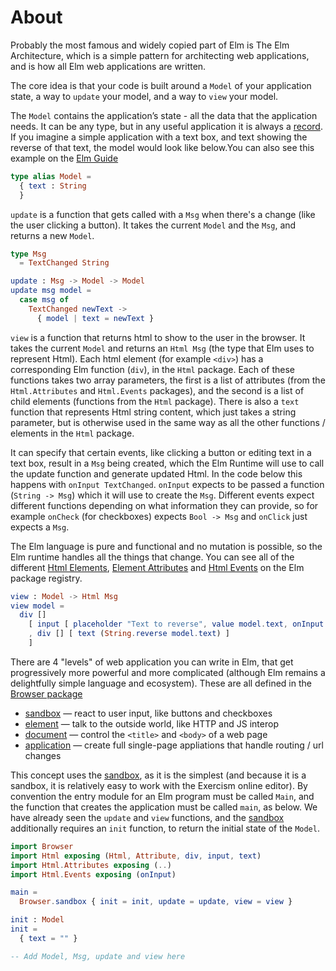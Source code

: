 # About

Probably the most famous and widely copied part of Elm is The Elm Architecture, which is a simple pattern for architecting web applications, and is how all Elm web applications are written.

The core idea is that your code is built around a `Model` of your application state, a way to `update` your model, and a way to `view` your model.

The `Model` contains the application’s state - all the data that the application needs.
It can be any type, but in any useful application it is always a [record][record].
If you imagine a simple application with a text box, and text showing the reverse of that text, the model would look like below.You can also see this example on the [Elm Guide][elm-guide-text-fields]

```elm
type alias Model =
  { text : String
  }
```

`update` is a function that gets called with a `Msg` when there's a change (like the user clicking a button).
It takes the current `Model` and the `Msg`, and returns a new `Model`.

```elm
type Msg
  = TextChanged String

update : Msg -> Model -> Model
update msg model =
  case msg of
    TextChanged newText ->
      { model | text = newText }
```

`view` is a function that returns html to show to the user in the browser. It takes the current `Model` and returns an `Html Msg` (the type that Elm uses to represent Html).
Each html element (for example `<div>`) has a corresponding Elm function (`div`), in the `Html` package.
Each of these functions takes two array parameters, the first is a list of attributes (from the `Html.Attributes` and `Html.Events` packages), and the second is a list of child elements (functions from the `Html` package).
There is also a `text` function that represents Html string content, which just takes a string parameter, but is otherwise used in the same way as all the other functions / elements in the `Html` package.

It can specify that certain events, like clicking a button or editing text in a text box, result in a `Msg` being created, which the Elm Runtime will use to call the update function and generate updated Html.
In the code below this happens with `onInput TextChanged`.
`onInput` expects to be passed a function (`String -> Msg`) which it will use to create the `Msg`. Different events expect different functions depending on what information they can provide, so for example `onCheck` (for checkboxes) expects `Bool -> Msg` and `onClick` just expects a `Msg`.

The Elm language is pure and functional and no mutation is possible, so the Elm runtime handles all the things that change.
You can see all of the different [Html Elements][html-elements], [Element Attributes][element-attributes] and [Html Events][html-events] on the Elm package registry.

```elm
view : Model -> Html Msg
view model =
  div []
    [ input [ placeholder "Text to reverse", value model.text, onInput TextChanged ] []
    , div [] [ text (String.reverse model.text) ]
    ]
```

There are 4 "levels" of web application you can write in Elm, that get progressively more powerful and more complicated (although Elm remains a delightfully simple language and ecosystem).
These are all defined in the [Browser package][browser-package]

- [sandbox][browser-sandbox] — react to user input, like buttons and checkboxes
- [element][browser-element] — talk to the outside world, like HTTP and JS interop
- [document][browser-document] — control the `<title>` and `<body>` of a web page
- [application][browser-application] — create full single-page appliations that handle routing / url changes

This concept uses the [sandbox][browser-sandbox], as it is the simplest (and because it is a sandbox, it is relatively easy to work with the Exercism online editor).
By convention the entry module for an Elm program must be called `Main`, and the function that creates the application must be called `main`,  as below.
We have already seen the `update` and `view` functions, and the [sandbox][browser-sandbox] additionally requires an `init` function, to return the initial state of the `Model`.

```elm
import Browser
import Html exposing (Html, Attribute, div, input, text)
import Html.Attributes exposing (..)
import Html.Events exposing (onInput)

main =
  Browser.sandbox { init = init, update = update, view = view }

init : Model
init =
  { text = "" }

-- Add Model, Msg, update and view here
```

[record]: https://elm-lang.org/docs/records
[elm-guide-text-fields]: https://guide.elm-lang.org/architecture/text_fields
[html-elements]: https://package.elm-lang.org/packages/elm/html/latest/Html
[element-attributes]: https://package.elm-lang.org/packages/elm/html/latest/Html-Attributes
[html-events]: https://package.elm-lang.org/packages/elm/html/latest/Html-Events
[browser-package]: https://package.elm-lang.org/packages/elm/browser/latest/
[browser-sandbox]: https://package.elm-lang.org/packages/elm/browser/latest/Browser#sandbox
[browser-element]: https://package.elm-lang.org/packages/elm/browser/latest/Browser#element
[browser-document]: https://package.elm-lang.org/packages/elm/browser/latest/Browser#document
[browser-application]: https://package.elm-lang.org/packages/elm/browser/latest/Browser#application
